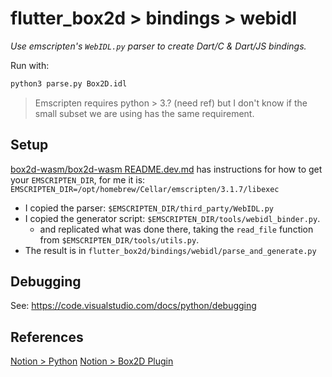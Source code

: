 # flutter_box2d > bindings > webidl

*Use emscripten's `WebIDL.py` parser to create Dart/C & Dart/JS bindings.*

Run with:

```sh
python3 parse.py Box2D.idl
```

> Emscripten requires python > 3.? (need ref) but I don't know if the small subset we are using has the same requirement.

## Setup

[box2d-wasm/box2d-wasm README.dev.md] has instructions for how to get your `EMSCRIPTEN_DIR`, for me it is:
`EMSCRIPTEN_DIR=/opt/homebrew/Cellar/emscripten/3.1.7/libexec`

- I copied the parser: `$EMSCRIPTEN_DIR/third_party/WebIDL.py`
- I copied the generator script: `$EMSCRIPTEN_DIR/tools/webidl_binder.py`.  
  - and replicated what was done there, taking the `read_file` function from `$EMSCRIPTEN_DIR/tools/utils.py`.
- The result is in `flutter_box2d/bindings/webidl/parse_and_generate.py`

## Debugging

See: <https://code.visualstudio.com/docs/python/debugging>

## References

[Notion > Python]
[Notion > Box2D Plugin]

[Notion > Python]: https://www.notion.so/reference-material/Python-95a568bb1c6f448e8931781daf9060ce
[Notion > Box2D Plugin]: https://www.notion.so/enspyrco/Box2D-Plugin-3d3dc861ee4f439eb7e26deee3bac40a
[box2d-wasm/box2d-wasm README.dev.md]: https://github.com/Birch-san/box2d-wasm/blob/master/box2d-wasm/README.dev.md

